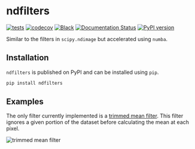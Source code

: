 # ndfilters

[![tests](https://github.com/sun-data/ndfilters/actions/workflows/tests.yml/badge.svg)](https://github.com/sun-data/ndfilters/actions/workflows/tests.yml)
[![codecov](https://codecov.io/gh/sun-data/ndfilters/graph/badge.svg?token=BFTOVSyFtf)](https://codecov.io/gh/sun-data/ndfilters)
[![Black](https://github.com/sun-data/ndfilters/actions/workflows/black.yml/badge.svg)](https://github.com/sun-data/ndfilters/actions/workflows/black.yml)
[![Documentation Status](https://readthedocs.org/projects/ndfilters/badge/?version=latest)](https://ndfilters.readthedocs.io/en/latest/?badge=latest)
[![PyPI version](https://badge.fury.io/py/ndfilters.svg)](https://badge.fury.io/py/ndfilters)

Similar to the filters in `scipy.ndimage` but accelerated using `numba`.

## Installation

`ndfilters` is published on PyPI and can be installed using `pip`.

```bash
pip install ndfilters
```

## Examples

The only filter currently implemented is a [trimmed mean filter](https://ndfilters.readthedocs.io/en/latest/_autosummary/ndfilters.trimmed_mean_filter.html#ndfilters.trimmed_mean_filter).
This filter ignores a given portion of the dataset before calculating the mean at each pixel.

![trimmed mean filter](https://ndfilters.readthedocs.io/en/latest/_images/ndfilters.trimmed_mean_filter_0_1.png)
